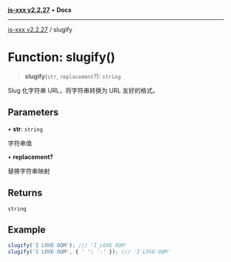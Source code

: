 [**js-xxx v2.2.27**](../README.md) • **Docs**

***

[js-xxx v2.2.27](../README.md) / slugify

# Function: slugify()

> **slugify**(`str`, `replacement`?): `string`

Slug 化字符串 URL，将字符串转换为 URL 友好的格式。

## Parameters

• **str**: `string`

字符串值

• **replacement?**

替换字符串映射

## Returns

`string`

## Example

```ts
slugify('I LOVE OQM'); /// 'I_LOVE_OQM'
slugify('I LOVE OQM', { ' ': '-' }); /// 'I-LOVE-OQM'
```

